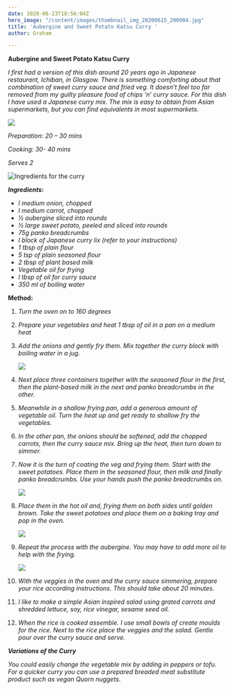 ```yaml
---
date: 2020-06-23T18:56:04Z
hero_image: "/content/images/thumbnail_img_20200615_200904.jpg"
title: 'Aubergine and Sweet Potato Katsu Curry '
author: Graham

---
```

**Aubergine and Sweet Potato Katsu Curry**

_I first had a version of this dish around 20 years ago in Japanese restaurant, Ichiban, in Glasgow. There is something comforting about that combination of sweet curry sauce and fried veg. It doesn’t feel too far removed from my guilty pleasure food of chips ‘n’ curry sauce. For this dish I have used a Japanese curry mix. The mix is easy to obtain from Asian supermarkets, but you can find equivalents in most supermarkets._

![](/content/images/thumbnail_img_20200615_200904.jpg)

_Preparation: 20 – 30 mins_

_Cooking: 30- 40 mins_

_Serves 2_

![](/content/images/ingredients.jpg "Ingredients for the curry")

**_Ingredients:_**

* _I medium onion, chopped_
* _I medium carrot, chopped_
* _½ aubergine sliced into rounds_
* _½ large sweet potato, peeled and sliced into rounds_
* _75g panko breadcrumbs_
* _I block of Japanese curry lix (refer to your instructions)_
* _1 tbsp of plain flour_
* _5 tsp of plain seasoned flour_
* _2 tbsp of plant based milk_
* _Vegetable oil for frying_
* _I tbsp of oil for curry sauce_
* _350 ml of boiling water_

**Method:**

 1. _Turn the oven on to 160 degrees_
 2. _Prepare your vegetables and heat 1 tbsp of oil in a pan on a medium heat_
 3. _Add the onions and gently fry them. Mix together the curry block with boiling water in a jug._

    ![](/content/images/curry-sauce.jpg)
 4. _Next place three containers together with the seasoned flour in the first, then the plant-based milk in the next and panko breadcrumbs in the other._
 5. _Meanwhile in a shallow frying pan, add a generous amount of vegetable oil. Turn the heat up and get ready to shallow fry the vegetables._
 6. _In the other pan, the onions should be softened, add the chopped carrots, then the curry sauce mix. Bring up the heat, then turn down to simmer._
 7. _Now it is the turn of coating the veg and frying them. Start with the sweet potatoes. Place them in the seasoned flour, then milk and finally panko breadcrumbs. Use your hands push the panko breadcrumbs on._

    ![](/content/images/dipping-veg.jpg)
 8. _Place them in the hot oil and, frying them on both sides until golden brown. Take the sweet potatoes and place them on a baking tray and pop in the oven._

    ![](/content/images/sweet-tattie.jpg)
 9. _Repeat the process with the aubergine. You may have to add more oil to help with the frying._

    ![](/content/images/aubergine-and-sweet-potato-katsu-curry-docx.jpg)
10. _With the veggies in the oven and the curry sauce simmering, prepare your rice according instructions. This should take about 20 minutes._
11. _I like to make a simple Asian inspired salad using grated carrots and shredded lettuce, soy, rice vinegar, sesame seed oil._
12. _When the rice is cooked assemble. I use small bowls of create moulds for the rice. Next to the rice place the veggies and the salad. Gentle pour over the curry sauce and serve._

**_Variations of the Curry_**

_You could easily change the vegetable mix by adding in peppers or tofu. For a quicker curry you can use a prepared breaded meat substitute product such as vegan Quorn nuggets_.